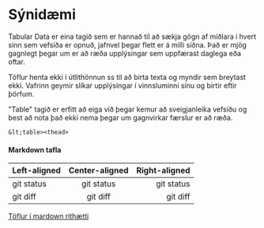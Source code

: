 # Sýnidæmi

Tabular Data <td> er eina tagið sem er hannað til að sækja gögn af miðlara í hvert sinn sem vefsíða er opnuð, jafnvel þegar flett er á milli síðna. Það er mjög gagnlegt þegar um er að ræða upplýsingar sem uppfærast daglega eða oftar.

Töflur henta ekki í útlithönnun ss til að birta texta og myndir sem breytast ekki. Vafrinn geymir slíkar upplýsingar í vinnsluminni sínu og birtir eftir þörfum. 

"Table" tagið er erfitt að eiga við þegar kemur að sveigjanleika vefsíðu og best að nota það ekki nema þegar um gagnvirkar færslur er að ræða.  


```
&lt;table><thead>
```

#### Markdown tafla

| Left-aligned | Center-aligned | Right-aligned |
| :---         |     :---:      |          ---: |
| git status   | git status     | git status    |
| git diff     | git diff       | git diff      |

[Töflur í mardown rithætti](https://docs.github.com/en/github/writing-on-github/organizing-information-with-tables)
